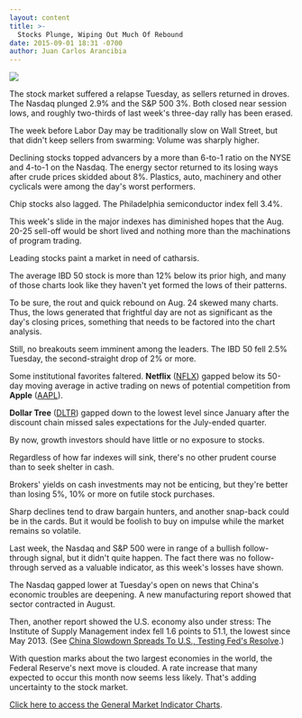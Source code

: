 ```yaml
---
layout: content
title: >-
  Stocks Plunge, Wiping Out Much Of Rebound
date: 2015-09-01 18:31 -0700
author: Juan Carlos Arancibia
---
```






![](https://www.investors.com/wp-content/uploads/ibd-migrated-images/MPv_150902_635767164076191701.png)









  

The stock market suffered a relapse Tuesday, as sellers returned in droves. The Nasdaq plunged 2.9% and the S&P 500 3%. Both closed near session lows, and roughly two-thirds of last week's three-day rally has been erased.

  

The week before Labor Day may be traditionally slow on Wall Street, but that didn't keep sellers from swarming: Volume was sharply higher.

  

Declining stocks topped advancers by a more than 6-to-1 ratio on the NYSE and 4-to-1 on the Nasdaq. The energy sector returned to its losing ways after crude prices skidded about 8%. Plastics, auto, machinery and other cyclicals were among the day's worst performers.

  

Chip stocks also lagged. The Philadelphia semiconductor index fell 3.4%.

  

This week's slide in the major indexes has diminished hopes that the Aug. 20-25 sell-off would be short lived and nothing more than the machinations of program trading.

  

Leading stocks paint a market in need of catharsis.

  

The average IBD 50 stock is more than 12% below its prior high, and many of those charts look like they haven't yet formed the lows of their patterns.

  

To be sure, the rout and quick rebound on Aug. 24 skewed many charts. Thus, the lows generated that frightful day are not as significant as the day's closing prices, something that needs to be factored into the chart analysis.

  

Still, no breakouts seem imminent among the leaders. The IBD 50 fell 2.5% Tuesday, the second-straight drop of 2% or more.

  

Some institutional favorites faltered. **Netflix** ([NFLX](https://research.investors.com/quote.aspx?symbol=NFLX)) gapped below its 50-day moving average in active trading on news of potential competition from **Apple** ([AAPL](https://research.investors.com/quote.aspx?symbol=AAPL)).

  

**Dollar Tree** ([DLTR](https://research.investors.com/quote.aspx?symbol=DLTR)) gapped down to the lowest level since January after the discount chain missed sales expectations for the July-ended quarter.

  

By now, growth investors should have little or no exposure to stocks.

  

Regardless of how far indexes will sink, there's no other prudent course than to seek shelter in cash.

  

Brokers' yields on cash investments may not be enticing, but they're better than losing 5%, 10% or more on futile stock purchases.

  

Sharp declines tend to draw bargain hunters, and another snap-back could be in the cards. But it would be foolish to buy on impulse while the market remains so volatile.

  

Last week, the Nasdaq and S&P 500 were in range of a bullish follow-through signal, but it didn't quite happen. The fact there was no follow-through served as a valuable indicator, as this week's losses have shown.

  

The Nasdaq gapped lower at Tuesday's open on news that China's economic troubles are deepening. A new manufacturing report showed that sector contracted in August.

  

Then, another report showed the U.S. economy also under stress: The Institute of Supply Management index fell 1.6 points to 51.1, the lowest since May 2013. (See [China Slowdown Spreads To U.S., Testing Fed's Resolve](http://news.investors.com/technology/090115-769161-federal-reserve-rate-hike-tested-by-china-us-factories.htm).)

  

With question marks about the two largest economies in the world, the Federal Reserve's next move is clouded. A rate increase that many expected to occur this month now seems less likely. That's adding uncertainty to the stock market.

  

[Click here to access the General Market Indicator Charts](https://www.investors.com/pdf/GMI_090215.pdf).




